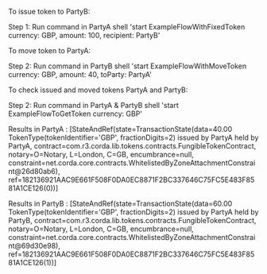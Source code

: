 
To issue token to PartyB:

Step 1: Run command in PartyA shell
'start ExampleFlowWithFixedToken currency: GBP, amount: 100, recipient: PartyB'

To move token to PartyA:

Step 2: Run command in PartyB shell
'start ExampleFlowWithMoveToken currency: GBP, amount: 40, toParty: PartyA'

To check issued and moved tokens PartyA and PartyB:

Step 2: Run command in PartyA & PartyB shell
'start ExampleFlowToGetToken currency: GBP'

Results in PartyA :
[StateAndRef(state=TransactionState(data=40.00 TokenType(tokenIdentifier='GBP', fractionDigits=2) issued by PartyA held by PartyA,
contract=com.r3.corda.lib.tokens.contracts.FungibleTokenContract, notary=O=Notary, L=London, C=GB, encumbrance=null,
constraint=net.corda.core.contracts.WhitelistedByZoneAttachmentConstraint@26d80ab6),
ref=182136921AAC9E661F508F0DA0EC8871F2BC337646C75FC5E483F8581A1CE126(0))]

Results in PartyB :
[StateAndRef(state=TransactionState(data=60.00 TokenType(tokenIdentifier='GBP', fractionDigits=2) issued by PartyA held by PartyB,
contract=com.r3.corda.lib.tokens.contracts.FungibleTokenContract, notary=O=Notary, L=London, C=GB, encumbrance=null,
constraint=net.corda.core.contracts.WhitelistedByZoneAttachmentConstraint@69d30e98),
ref=182136921AAC9E661F508F0DA0EC8871F2BC337646C75FC5E483F8581A1CE126(1))]

